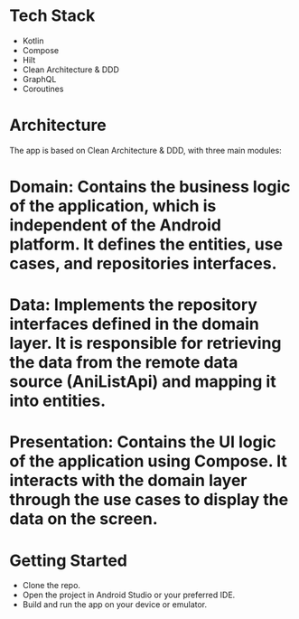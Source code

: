 
# Tech Stack
- Kotlin
- Compose
- Hilt
- Clean Architecture & DDD
- GraphQL
- Coroutines

# Architecture
 The app is based on Clean Architecture & DDD, with three main modules:
# Domain: Contains the business logic of the application, which is independent of the Android platform. It defines the entities, use cases, and repositories interfaces.
# Data: Implements the repository interfaces defined in the domain layer. It is responsible for retrieving the data from the remote data source (AniListApi) and mapping it into entities.
# Presentation: Contains the UI logic of the application using Compose. It interacts with the domain layer through the use cases to display the data on the screen.


# Getting Started
- Clone the repo.
- Open the project in Android Studio or your preferred IDE.
- Build and run the app on your device or emulator.
